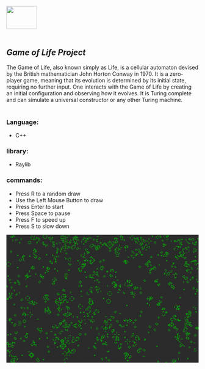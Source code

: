 <div style="display: inline_block"><br>
  <img src="https://cdn.jsdelivr.net/gh/devicons/devicon@latest/icons/cplusplus/cplusplus-original.svg" height="60" width="80"/>
</div><br>

## *Game of Life Project*
The Game of Life, also known simply as Life, is a cellular automaton devised by the British mathematician John Horton Conway in 1970. It is a zero-player game, meaning that its evolution is determined by its initial state, requiring no further input. One interacts with the Game of Life by creating an initial configuration and observing how it evolves. It is Turing complete and can simulate a universal constructor or any other Turing machine.
<br><br>
### Language:
- C++
  <br>
### library:
- Raylib
### commands:
- Press R to a random draw
- Use the Left Mouse Button to draw
- Press Enter to start
- Press Space to pause
- Press F to speed up
- Press S to slow down
  

![screenshot](./image.png)
